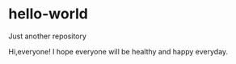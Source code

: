 # hello-world
Just another repository

Hi,everyone!
I hope everyone will be healthy and happy everyday.
